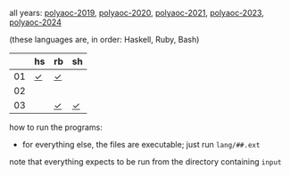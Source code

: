 all years:
[polyaoc-2019](https://github.com/tckmn/polyaoc-2019),
[polyaoc-2020](https://github.com/tckmn/polyaoc-2020),
[polyaoc-2021](https://github.com/tckmn/polyaoc-2021),
[polyaoc-2023](https://github.com/tckmn/polyaoc-2023),
[polyaoc-2024](https://github.com/tckmn/polyaoc-2024)

(these languages are, in order: Haskell, Ruby, Bash)

|    | hs        | rb        | sh        |
| -  | -         | -         | -         |
| 01 | [✓][01hs] | [✓][01rb] |           |
| 02 |           |           |           |
| 03 |           | [✓][03rb] | [✓][03sh] |

how to run the programs:

 * for everything else, the files are executable; just run `lang/##.ext`

note that everything expects to be run from the directory containing `input`

[01rb]:  https://github.com/tckmn/polyaoc-2024/tree/main/01/rb
[01hs]:  https://github.com/tckmn/polyaoc-2024/tree/main/01/hs
[03rb]:  https://github.com/tckmn/polyaoc-2024/tree/main/03/rb
[03sh]:  https://github.com/tckmn/polyaoc-2024/tree/main/03/sh
